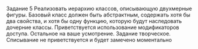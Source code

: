 Задание 5
Реализовать иерархию классов, описывающую двухмерные фигуры. Базовый класс должен быть абстрактным, содержать хотя бы два свойства, и хотя бы одну функцию, которую будут наследовать дочерние классы.
Приветствуется использование модификаторов доступа. Остальное на ваше усмотрение. Задание творческое. Списывание не приветствуется и будет замечено моментально
